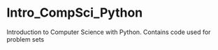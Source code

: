 # Intro_CompSci_Python
Introduction to Computer Science with Python.  Contains code used for problem sets
